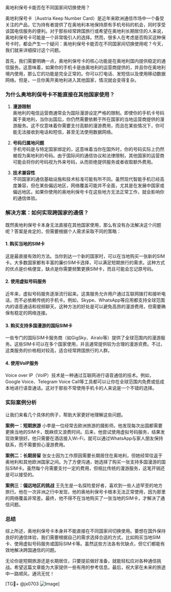 奥地利保号卡能否在不同国家间切换使用？

奥地利保号卡（Austria Keep Number Card）是近年来欧洲通信市场中一个备受关注的产品，它为持有者提供了在奥地利本地保持原有手机号码的机会，同时享受该国电信服务的便利。对于那些经常跨国旅行或希望在奥地利长期居住的人来说，奥地利保号卡可能是一个非常吸引人的选择。然而，很多人在考虑是否购买这种保号卡时，都会产生一个疑问：奥地利保号卡能否在不同国家间切换使用呢？今天，我们就来详细探讨这个问题。

首先，我们需要明确一点，奥地利保号卡的核心功能是在奥地利国内提供稳定的通信服务。这意味着，如果你的手机卡是由奥地利的运营商提供的，并且你在奥地利境内使用，那么它的功能是完全正常的。你可以打电话、发短信以及使用移动数据网络。但是，一旦你离开奥地利进入其他国家，情况就会变得复杂。

### 为什么奥地利保号卡不能直接在其他国家使用？

1. **漫游限制**  
   奥地利的电信运营商通常会为国际漫游设定严格的限制。即使你的手机卡号码属于奥地利，当你出国后，你仍然需要依赖于所在国家的当地运营商提供的漫游服务。这不仅意味着你需要支付高额的漫游费用，而且在某些情况下，你可能无法接收到电话和短信，甚至无法使用数据网络。

2. **号码归属地问题**  
   手机号码是与特定国家绑定的，这意味着当你在国外时，你的号码实际上仍然被视为奥地利的号码。由于国际间的通信协议和法律限制，其他国家的运营商可能会将你的号码视为外来号码，从而拒绝提供服务或者收取额外费用。

3. **技术兼容性**  
   不同国家的通信基础设施和技术标准可能有所不同。虽然现代智能手机已经高度兼容，但在某些偏远地区，网络覆盖可能并不全面，尤其是在发展中国家或偏远地区。如果你使用的奥地利保号卡在这些地方无法正常工作，就会影响你的通信体验。

### 解决方案：如何实现跨国家的通信？

既然奥地利保号卡本身无法直接在其他国家使用，那么有没有办法解决这个问题呢？答案是肯定的，但需要根据个人需求采取不同的策略：

#### 1. 购买当地的SIM卡
这是最直接有效的方法。当你到达一个新的国家时，可以在当地购买一张新的SIM卡。大多数国家都有丰富的廉价SIM卡选择，可以满足短期旅行的需求。这种方式的优点是价格便宜，缺点是你需要频繁更换SIM卡，而且可能会忘记原号码。

#### 2. 使用虚拟号码服务
近年来，虚拟号码服务逐渐流行起来。这类服务允许用户通过互联网拨打和接听电话，而不必依赖传统的手机卡。例如，Skype、WhatsApp等应用都支持全球范围内的语音通话和视频聊天。这种方法的好处是可以避免高昂的漫游费用，但需要确保有稳定的网络连接。

#### 3. 购买支持多国漫游的国际SIM卡
一些专门的国际SIM卡服务商（如GigSky、Airalo等）提供了全球范围内的漫游服务。这些SIM卡可以在多个国家使用，并且通常提供较为合理的漫游资费。不过，这类服务的价格相对较高，适合经常跨国旅行的人群。

#### 4. 使用VoIP服务
Voice over IP（VoIP）技术是一种通过互联网进行语音通信的技术。例如，Google Voice、Telegram Voice Call等工具都可以让你在全球范围内免费或低成本地进行语音通话。这对于那些不常使用手机卡的人来说是一个不错的选择。

### 实际案例分析

让我们来看几个具体的例子，帮助大家更好地理解这些问题。

**案例一：短期旅游**
小李是一位经常去欧洲旅游的摄影师。他发现每次出国都需要更换当地的SIM卡，既麻烦又浪费时间。后来，他尝试使用虚拟号码服务，结果发现效果很好。他只需要在酒店接入Wi-Fi，就可以通过WhatsApp与家人朋友保持联系，而不需要担心漫游费用。

**案例二：长期居留**
张女士因为工作原因需要长期居住在奥地利，但她经常往返于奥地利和其他欧洲国家之间。为了方便沟通，她选择了购买一张支持多国漫游的国际SIM卡。虽然每个月需要支付一定的费用，但相比传统的漫游服务，这笔开销还是可以接受的。

**案例三：偏远地区的挑战**
王先生是一名探险爱好者，喜欢到一些人迹罕至的地方旅行。他在一次非洲之行中发现，他的奥地利保号卡根本无法正常使用，因为那里的网络覆盖非常差。最终，他不得不在当地购买了一张当地的SIM卡，才解决了通信问题。

### 总结

综上所述，奥地利保号卡本身并不能直接在不同国家间切换使用。要想在国外保持良好的通信体验，我们需要根据自己的需求选择合适的方式，比如购买当地SIM卡、使用虚拟号码服务或国际SIM卡等。虽然这些方法各有优缺点，但它们都能有效地解决跨国通信的问题。

无论你是短期旅游还是长期居住，只要提前做好准备，就能轻松应对各种通信挑战。希望这篇文章能为大家提供一些有用的参考信息。最后，祝大家在未来的旅途中一路顺风，通讯无忧！

[TG💪+ @jx0703 ![Image](https://github.com/user-attachments/assets/dbca1d08-cadb-493c-b0ec-ad6f7a83f270)]